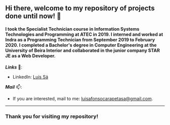 ## Hi there, welcome to my repository of projects done until now! 👋

#### I took the Specialist Technician course in Information Systems Technologies and Programming at ATEC in 2019. I interned and worked at Indra as a Programming Technician from September 2019 to February 2020. I completed a Bachelor's degree in Computer Engineering at the University of Beira Interior and collaborated in the junior company STAR JE as a Web Developer.

***Links*** 🔗:
- LinkedIn: [Luís Sá](https://www.linkedin.com/in/luís-afonso-sá/)

***Mail*** 📫:
- If you are interested, mail to me: [luisafonsocarapetasa@gmail.com](mailto:luisafonsocarapetasa@gmail.com).
---
### Thank you for visiting my repository!

<!--
**luis-sa-ubi-2000/luis-sa-ubi-2000** is a ✨ _special_ ✨ repository because its `README.md` (this file) appears on your GitHub profile.

Here are some ideas to get you started:

- 🔭 I’m currently working on ...
- 🌱 I’m currently learning ...
- 👯 I’m looking to collaborate on ...
- 🤔 I’m looking for help with ...
- 💬 Ask me about ...
- 📫 How to reach me: ...
- 😄 Pronouns: ...
- ⚡ Fun fact: ...
-->
